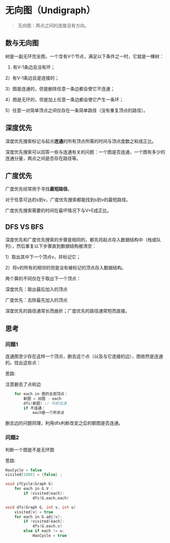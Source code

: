 # 无向图（Undigraph）

> 无向图：两点之间的连接没有方向。 

## 数与无向图

树是一副无环完全图，一个含有V个节点，满足以下条件之一时，它就是一棵树：

1) 有V-1条边且没有环；

2）有V-1条边且是连接的；

3）图是连通的，但是删除任意一条边都会使它不连通；

4）图是无环的，但是加上任意一条边都会使它产生一条环；

5）任意一对简单顶点之间仅存在一条简单路径（没有重复顶点的路径）。

## 深度优先

深度优先搜索标记与起点**连通**的所有顶点所需的时间与顶点度数之和成正比。

深度优先搜索可以回答一些与连通有关的问题：一个图是否连通，一个图有多少的连通分量，两点之间是否存在路径等。


## 广度优先

广度优先经常用于寻找**最短路径**。

对于任意可达的s到v，广度优先搜索都能找到s到v的最短路径。

广度优先搜索需要的时间在最坏情况下与V+E成正比。

## DFS VS BFS 

深度优先和广度优先搜索的步骤是相同的，都先将起点存入数据结构中（栈或队列），然后重复以下步骤直到数据结构被清空：

1）取出其中下一个顶点v，并标记它；

2）将v的所有的相邻的但是没有被标记的顶点存入数据结构。

两个算的不同仅在于取出下一个顶点：

深度优先：取出最后加入的顶点

广度优先：去除最先加入的顶点

深度优先的路径通常长而曲折；广度优先的路径通常短而直接。


## 思考

### 问题1

连通图至少存在这样一个顶点，删去这个点（以及与它连接的边），图依然是连通的。找出这些点：

思路:  

注意删去了点和边

```C++
    for each in 图的全部顶点：
        新图 = 旧图 - each
        dfs(新图) // 判断连通
        if 不连通：
            each是一个所求点
```

删去边的问题同理，利用dfs判断改变之后的额图是否连通。


### 问题2

判断一个图是不是无环图

思路:

```C++
HasCycle = false 
visited[1000] = {false} ;

void ifCycle(Graph G)
    for each in G.V :
        if !visited[each]:
            dfs(G,each,each)

void dfs(Graph G, int v, int u) 
    visited[v] = true
    for each in G.adj[v]:
        if !visited[each]:
            dfs(G,each,v)
        else if each != u:
            HasCycle = true 
```





